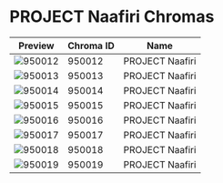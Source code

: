 # PROJECT Naafiri Chromas



| Preview | Chroma ID | Name |
|---------|-----------|------|
| ![950012](https://raw.communitydragon.org/latest/plugins/rcp-be-lol-game-data/global/default/v1/champion-chroma-images/950/950012.png) | 950012 | PROJECT Naafiri |
| ![950013](https://raw.communitydragon.org/latest/plugins/rcp-be-lol-game-data/global/default/v1/champion-chroma-images/950/950013.png) | 950013 | PROJECT Naafiri |
| ![950014](https://raw.communitydragon.org/latest/plugins/rcp-be-lol-game-data/global/default/v1/champion-chroma-images/950/950014.png) | 950014 | PROJECT Naafiri |
| ![950015](https://raw.communitydragon.org/latest/plugins/rcp-be-lol-game-data/global/default/v1/champion-chroma-images/950/950015.png) | 950015 | PROJECT Naafiri |
| ![950016](https://raw.communitydragon.org/latest/plugins/rcp-be-lol-game-data/global/default/v1/champion-chroma-images/950/950016.png) | 950016 | PROJECT Naafiri |
| ![950017](https://raw.communitydragon.org/latest/plugins/rcp-be-lol-game-data/global/default/v1/champion-chroma-images/950/950017.png) | 950017 | PROJECT Naafiri |
| ![950018](https://raw.communitydragon.org/latest/plugins/rcp-be-lol-game-data/global/default/v1/champion-chroma-images/950/950018.png) | 950018 | PROJECT Naafiri |
| ![950019](https://raw.communitydragon.org/latest/plugins/rcp-be-lol-game-data/global/default/v1/champion-chroma-images/950/950019.png) | 950019 | PROJECT Naafiri |